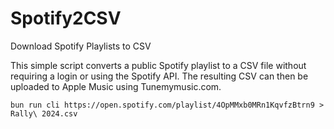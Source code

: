 # Spotify2CSV

Download Spotify Playlists to CSV

This simple script converts a public Spotify playlist to a CSV file without requiring a login or using the Spotify API. The resulting CSV can then be uploaded to Apple Music using Tunemymusic.com.

```
bun run cli https://open.spotify.com/playlist/4OpMMxb0MRn1KqvfzBtrn9 > Rally\ 2024.csv
```
